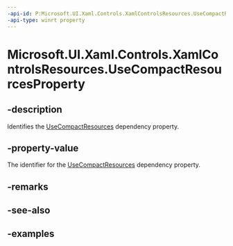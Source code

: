 ```yaml
---
-api-id: P:Microsoft.UI.Xaml.Controls.XamlControlsResources.UseCompactResourcesProperty
-api-type: winrt property
---
```


# Microsoft.UI.Xaml.Controls.XamlControlsResources.UseCompactResourcesProperty

<!--
public static Windows.UI.Xaml.DependencyProperty UseCompactResourcesProperty { get; }
-->


## -description

Identifies the [UseCompactResources](xamlcontrolsresources_usecompactresources.md) dependency property.

## -property-value

The identifier for the [UseCompactResources](xamlcontrolsresources_usecompactresources.md) dependency property.

## -remarks

## -see-also

## -examples



